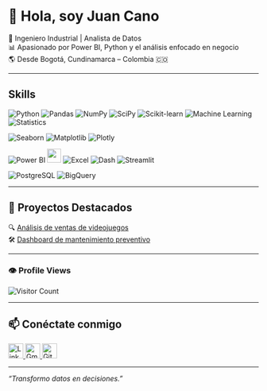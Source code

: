 # 👋 Hola, soy Juan Cano

🎯 Ingeniero Industrial | Analista de Datos  
📊 Apasionado por Power BI, Python y el análisis enfocado en negocio  
🌎 Desde Bogotá, Cundinamarca – Colombia 🇨🇴  

---

## Skills

<!-- Herramientas de análisis y ciencia de datos -->

![Python](https://img.shields.io/badge/-Python-3776AB?style=for-the-badge&logo=python&logoColor=white)
![Pandas](https://img.shields.io/badge/-Pandas-150458?style=for-the-badge&logo=pandas&logoColor=white)
![NumPy](https://img.shields.io/badge/-NumPy-013243?style=for-the-badge&logo=numpy&logoColor=white)
![SciPy](https://img.shields.io/badge/-SciPy-8CAAE6?style=for-the-badge&logo=scipy&logoColor=white)
![Scikit-learn](https://img.shields.io/badge/-Scikit--learn-F7931E?style=for-the-badge&logo=scikit-learn&logoColor=white)
![Machine Learning](https://img.shields.io/badge/-Machine%20Learning-0A192F?style=for-the-badge&logo=google&logoColor=white)
![Statistics](https://img.shields.io/badge/-Statistics-2E7D32?style=for-the-badge)

<!-- Visualización de datos -->

![Seaborn](https://img.shields.io/badge/-Seaborn-4B8BBE?style=for-the-badge)
![Matplotlib](https://img.shields.io/badge/-Matplotlib-11557C?style=for-the-badge)
![Plotly](https://img.shields.io/badge/-Plotly-3F4F75?style=for-the-badge&logo=plotly&logoColor=white)

<!-- Herramientas BI y Dashboards -->

![Power BI](https://img.shields.io/badge/-Power%20BI-F2C811?style=for-the-badge&logo=powerbi&logoColor=black)
[<img src="https://upload.wikimedia.org/wikipedia/commons/4/4b/Tableau_Logo.png" height="28"/>](https://www.tableau.com/)
![Excel](https://img.shields.io/badge/-Excel-217346?style=for-the-badge&logo=microsoft-excel&logoColor=white)
![Dash](https://img.shields.io/badge/-Dash-00AEEF?style=for-the-badge)
![Streamlit](https://img.shields.io/badge/-Streamlit-FF4B4B?style=for-the-badge&logo=streamlit&logoColor=white)

<!-- Bases de datos -->

![PostgreSQL](https://img.shields.io/badge/-PostgreSQL-336791?style=for-the-badge&logo=postgresql&logoColor=white)
![BigQuery](https://img.shields.io/badge/-BigQuery-4285F4?style=for-the-badge&logo=googlecloud&logoColor=white)

---

## 🧠 Proyectos Destacados

🔍 [Análisis de ventas de videojuegos](https://github.com/Juancanoanalyst/videogames)  
🛠 [Dashboard de mantenimiento preventivo]()

---

### 👁 Profile Views 
![Visitor Count](https://profile-counter.glitch.me/Juancanoanalyst/count.svg)



---

## 📫 Conéctate conmigo

<a href="https://www.linkedin.com/in/juan-pablo-cano-chaparro/" target="_blank">
  <img src="https://cdn-icons-png.flaticon.com/512/174/174857.png" alt="LinkedIn" width="30"/>
</a>
<a href="mailto:jpcano983@gmail.com">
  <img src="https://ssl.gstatic.com/ui/v1/icons/mail/rfr/gmail.ico" alt="Gmail" width="30"/>
</a>
<a href="https://github.com/Juancanoanalyst" target="_blank">
  <img src="https://cdn-icons-png.flaticon.com/512/25/25231.png" alt="GitHub" width="30"/>
</a>


---

_“Transformo datos en decisiones.”_
